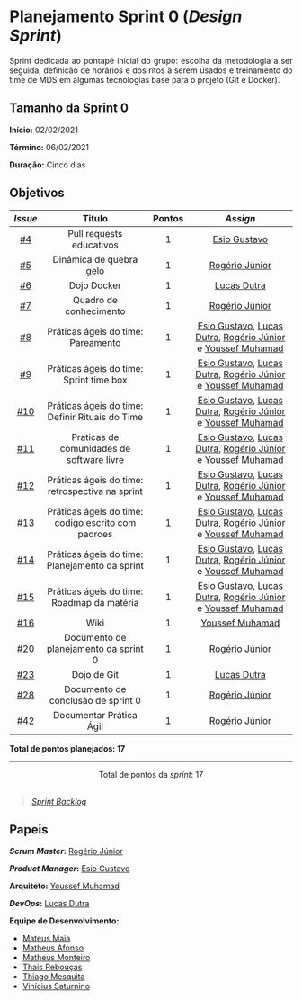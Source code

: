 # Planejamento Sprint 0 (*Design Sprint*)

<p align="justify">
Sprint dedicada ao pontapé inicial do grupo: escolha da metodologia a ser seguida, definição de horários e dos ritos à serem usados e treinamento do time de MDS em algumas tecnologias base para o projeto (Git e Docker).
</p>

## Tamanho da Sprint 0

**Início:** 02/02/2021

**Término:** 06/02/2021

**Duração:** Cinco dias

## Objetivos

|     *Issue*      | Titulo |    Pontos   |     *Assign*     |
|:----------------:|:------:|:-----------:|:----------------:|
| [#4](https://github.com/issues/4) | Pull requests educativos | 1 | [Esio Gustavo](https://github.com/EsioFreitas) |
| [#5](https://github.com/issues/5) | Dinâmica de quebra gelo | 1 | [Rogério Júnior](https://github.com/rogerioo) |
| [#6](https://github.com/issues/6) | Dojo Docker | 1 | [Lucas Dutra](https://github.com/lucasdutraf) |
| [#7](https://github.com/issues/7) | Quadro de conhecimento | 1 | [Rogério Júnior](https://github.com/rogerioo) |
| [#8](https://github.com/issues/8) | Práticas ágeis do time: Pareamento | 1 | [Esio Gustavo](https://github.com/EsioFreitas), [Lucas Dutra](https://github.com/lucasdutraf), [Rogério Júnior](https://github.com/rogerioo) e [Youssef Muhamad](https://github.com/youssef-md) |
| [#9](https://github.com/issues/9) | Práticas ágeis do time: Sprint time box | 1 | [Esio Gustavo](https://github.com/EsioFreitas), [Lucas Dutra](https://github.com/lucasdutraf), [Rogério Júnior](https://github.com/rogerioo) e [Youssef Muhamad](https://github.com/youssef-md) |
| [#10](https://github.com/issues/10) | Práticas ágeis do time: Definir Rituais do Time | 1 | [Esio Gustavo](https://github.com/EsioFreitas), [Lucas Dutra](https://github.com/lucasdutraf), [Rogério Júnior](https://github.com/rogerioo) e [Youssef Muhamad](https://github.com/youssef-md) |
| [#11](https://github.com/issues/11) | Praticas de comunidades de software livre | 1 | [Esio Gustavo](https://github.com/EsioFreitas), [Lucas Dutra](https://github.com/lucasdutraf), [Rogério Júnior](https://github.com/rogerioo) e [Youssef Muhamad](https://github.com/youssef-md) |
| [#12](https://github.com/issues/12) | Práticas ágeis do time: retrospectiva na sprint  | 1 | [Esio Gustavo](https://github.com/EsioFreitas), [Lucas Dutra](https://github.com/lucasdutraf), [Rogério Júnior](https://github.com/rogerioo) e [Youssef Muhamad](https://github.com/youssef-md) |
| [#13](https://github.com/issues/13) | Práticas ágeis do time: codigo escrito com padroes | 1 | [Esio Gustavo](https://github.com/EsioFreitas), [Lucas Dutra](https://github.com/lucasdutraf), [Rogério Júnior](https://github.com/rogerioo) e [Youssef Muhamad](https://github.com/youssef-md) |
| [#14](https://github.com/issues/14) | Práticas ágeis do time: Planejamento da sprint | 1 | [Esio Gustavo](https://github.com/EsioFreitas), [Lucas Dutra](https://github.com/lucasdutraf), [Rogério Júnior](https://github.com/rogerioo) e [Youssef Muhamad](https://github.com/youssef-md) |
| [#15](https://github.com/issues/15) | Práticas ágeis do time: Roadmap da matéria | 1 | [Esio Gustavo](https://github.com/EsioFreitas), [Lucas Dutra](https://github.com/lucasdutraf), [Rogério Júnior](https://github.com/rogerioo) e [Youssef Muhamad](https://github.com/youssef-md) |
| [#16](https://github.com/issues/16) | Wiki  | 1 | [Youssef Muhamad](https://github.com/youssef-md) |
| [#20](https://github.com/issues/20) | Documento de planejamento da sprint 0  | 1 | [Rogério Júnior](https://github.com/rogerioo) |
| [#23](https://github.com/issues/23) | Dojo de Git  | 1 | [Lucas Dutra](https://github.com/lucasdutraf) |
| [#28](https://github.com/issues/28) | Documento de conclusão de sprint 0 | 1 | [Rogério Júnior](https://github.com/rogerioo) |
| [#42](https://github.com/issues/42) | Documentar Prática Ágil  | 1 | [Rogério Júnior](https://github.com/rogerioo) |

<b>Total de pontos planejados: 17</b>  

***

<div style="text-align: center"> Total de pontos da <i>sprint</i>: 17 </div> <br>

<!---Colocar no link abaixo as issues alocadas no milestone da Sprint--->
> [_Sprint_ _Backlog_](https://github.com/fga-eps-mds/EPS-2020-2-G1/milestone/1?closed=1)  

## Papeis

***Scrum Master*:** [Rogério Júnior](https://github.com/rogerioo)

***Product Manager*:** [Esio Gustavo](https://github.com/EsioFreitas)

**Arquiteto:** [Youssef Muhamad](https://github.com/youssef-md)

***DevOps*:** [Lucas Dutra](https://github.com/lucasdutraf)

**Equipe de Desenvolvimento:**

- [Mateus Maia](https://github.com/mateuscunhamaia)
- [Matheus Afonso](https://github.com/Matheusafonsouza)
- [Matheus Monteiro](https://github.com/matheusyanmonteiro)
- [Thais Rebouças](https://github.com/Thais-ra)
- [Thiago Mesquita](https://github.com/thiagompc)
- [Vinícius Saturnino](https://github.com/viniciussaturnino)
